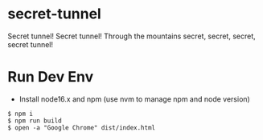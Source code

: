 # secret-tunnel
Secret tunnel! Secret tunnel! Through the mountains secret, secret, secret, secret tunnel!


# Run Dev Env

- Install node16.x and npm (use nvm to manage npm and node version)

```
$ npm i
$ npm run build
$ open -a "Google Chrome" dist/index.html
```

